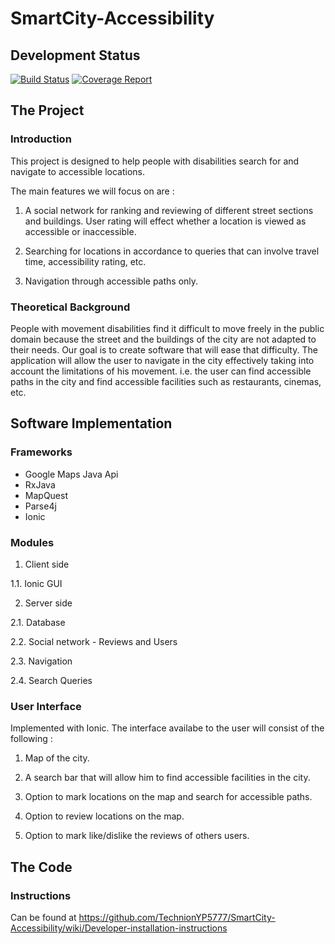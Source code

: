 # SmartCity-Accessibility
## Development Status

[![Build Status](http://kapalex.ddns.net:8080/buildStatus/icon?job=SmartCity-Accessibility%20Server%20Side%20Unit%20Tests)](http://kapalex.ddns.net:8080/)
[![Coverage Report](https://img.shields.io/sonar/http/kapalex.ddns.net:9000/SmartCity-Accessibility:SmartCity-Accessibility/coverage.svg)](http://kapalex.ddns.net:9000/dashboard?id=SmartCity-Accessibility%3ASmartCity-Accessibility)

## The Project

### Introduction 
This project is designed to help people with disabilities search for and navigate to accessible locations.

The main features we will focus on are :

1.	A social network for ranking and reviewing of different street sections and buildings. User rating will effect whether a location is viewed as accessible or inaccessible.

2.	Searching for locations in accordance to queries that can involve travel time, accessibility rating, etc.

3.	Navigation through accessible paths only.



### Theoretical Background
People with movement disabilities find it difficult to move freely in the public domain because the street and the buildings of the city are not adapted to their needs. Our goal is to create software that will ease that difficulty.
The application will allow the user to navigate in the city effectively taking into account the limitations of his movement. i.e. the user can find accessible paths in the city and find accessible facilities such as restaurants, cinemas, etc.


## Software Implementation

### Frameworks

- Google Maps Java Api
- RxJava
- MapQuest
- Parse4j
- Ionic

### Modules

1. Client side

1.1. Ionic GUI

2. Server side

2.1. Database

2.2. Social network - Reviews and Users

2.3. Navigation

2.4. Search Queries



### User Interface

Implemented with Ionic.
The interface availabe to the user will consist of the following :

1.	Map of the city.

2.	 A search bar that will allow him to find accessible facilities in the city.

3.	 Option to mark locations on the map and search for accessible paths.

4.	 Option to review locations on the map.

5.	 Option to mark like/dislike the reviews of others users.

## The Code 
### Instructions 

Can be found at 
https://github.com/TechnionYP5777/SmartCity-Accessibility/wiki/Developer-installation-instructions
